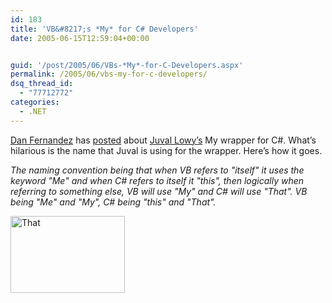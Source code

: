 ```yaml
---
id: 183
title: 'VB&#8217;s *My* for C# Developers'
date: 2005-06-15T12:59:04+00:00


guid: '/post/2005/06/VBs-*My*-for-C-Developers.aspx'
permalink: /2005/06/vbs-my-for-c-developers/
dsq_thread_id:
  - "77712772"
categories:
  - .NET
---
```

<p><a href="http://blogs.msdn.com/danielfe">Dan Fernandez</a> has <a href="http://blogs.msdn.com/danielfe/archive/2005/06/14/429092.aspx">posted</a> about <a href="http://www.longhornblogs.com/jlowy/">Juval Lowy&rsquo;s</a> My wrapper for C#. What&rsquo;s hilarious is the name that Juval is using for the wrapper. Here&rsquo;s how it goes.</p>
<p><em>The naming convention being that when VB refers to "itself" it uses the keyword "Me" and when C# refers to itself it "this", then logically when referring to something else, VB will use "My" and C# will use "That". VB being "Me" and "My", C# being "this" and "That".</em></p>
<p><img height="123" alt="That" src="{{ site.url }}{{ site.baseurl }}/wp-content/uploads/contentbinary/05_2D06_2D15_2DThat.jpg" width="183" border="0" /></p>